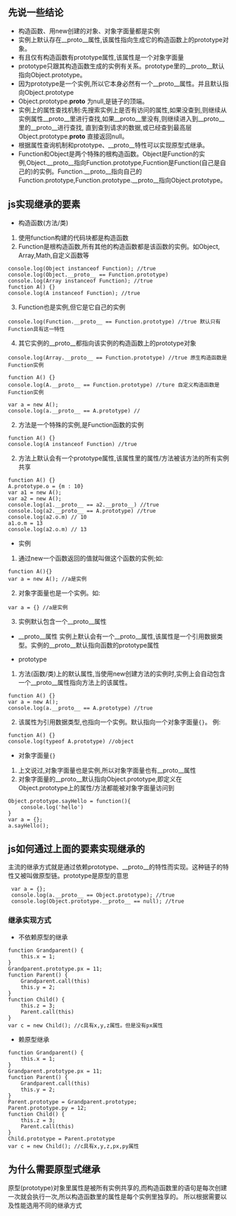 ## 先说一些结论
- 构造函数、用new创建的对象、对象字面量都是实例
- 实例上默认存在__proto__属性,该属性指向生成它的构造函数上的prototype对象。
- 有且仅有构造函数有prototype属性,该属性是一个对象字面量
- prototype只跟其构造函数生成的实例有关系。prototype里的__proto__默认指向Object.prototype。
- 因为prototype是一个实例,所以它本身必然有一个__proto__属性。并且默认指向Object.prototype
- Object.prototype.__proto__ 为null,是链子的顶端。
- 实例上的属性查找机制:先搜索实例上是否有访问的属性,如果没查到,则继续从实例属性__proto__里进行查找,如果__proto__里没有,则继续进入到__proto__里的__proto__进行查找,
直到查到请求的数据,或已经查到最高层Object.prototype.__proto__ 直接返回null。
- 根据属性查询机制和prototype、__proto__特性可以实现原型式继承。
- Function和Object是两个特殊的根构造函数。Object是Function的实例,Object.__proto__指向Function.prototype,Fucntion是Function(自己是自己的)的实例。Function.__proto__指向自己的
Function.prototype,Function.prototype.__proto__指向Object.prototype。


## js实现继承的要素
- 构造函数(方法/类)
1. 使用function构建的代码块都是构造函数
2. Function是根构造函数,所有其他的构造函数都是该函数的实例。如Object, Array,Math,自定义函数等
```
console.log(Object instanceof Function); //true
console.log(Object.__proto__ == Function.prototype)
console.log(Array instanceof Function); //true
function A() {}
console.log(A instanceof Function); //true
```
3. Function也是实例,但它是它自己的实例
```
console.log(Function.__proto__ == Function.prototype) //true 默认只有Function具有这一特性
```
4. 其它实例的__proto__都指向该实例的构造函数上的prototype对象
```
console.log(Array.__proto__ == Function.prototype) //true 原生构造函数是Function实例

function A() {}
console.log(A.__proto__ == Function.prototype) //ture 自定义构造函数是Function实例

var a = new A(); 
console.log(a.__proto__ == A.prototype) //
```

2. 方法是一个特殊的实例,是Function函数的实例
```
function A() {}
console.log(A instanceof Function) //true
```
2. 方法上默认会有一个prototype属性,该属性里的属性/方法被该方法的所有实例共享
```
function A() {}
A.prototype.o = {m : 10}
var a1 = new A();
var a2 = new A();
console.log(a1.__proto__ == a2.__proto__) //true
console.log(a2.__proto__ == A.prototype) //true
console.log(a2.o.m) // 10
a1.o.m = 13
console.log(a2.o.m) // 13
```

- 实例
1. 通过new一个函数返回的值就叫做这个函数的实例;如:
```
function A(){}
var a = new A(); //a是实例
```
2. 对象字面量也是一个实例。如:
```
var a = {} //a是实例
```
3. 实例默认包含一个__proto__属性

- __proto__属性
实例上默认会有一个__proto__属性,该属性是一个引用数据类型。实例的__proto__默认指向函数的prototype属性

- prototype
1. 方法(函数/类)上的默认属性,当使用new创建方法的实例时,实例上会自动包含一个__proto__属性指向方法上的该属性。
```
function A() {}
var a = new A();
console.log(a.__proto__ == A.prototype) //true
```
2. 该属性为引用数据类型,也指向一个实例。默认指向一个对象字面量```{}```。 例:
```
function A() {}
console.log(typeof A.prototype) //object
```

- 对象字面量```{}```
1. 上文说过,对象字面量也是实例,所以对象字面量也有__proto__属性
2. 对象字面量的__proto__默认指向Object.prototype,即定义在Object.prototype上的属性/方法都能被对象字面量访问到
```
Object.prototype.sayHello = function(){
    console.log('hello')
}
var a = {};
a.sayHello();
```

## js如何通过上面的要素实现继承的
主流的继承方式就是通过依赖prototype、__proto__的特性而实现。这种链子的特性又被叫做原型链。prototype是原型的意思

```
 var a = {};
 console.log(a.__proto__ == Object.prototype); //true
 console.log(Object.prototype.__proto__ == null); //true
```

### 继承实现方式
- 不依赖原型的继承
```
function Grandparent() {
    this.x = 1;
}
Grandparent.prototype.px = 11;
function Parent() {
    Grandparent.call(this)
    this.y = 2;
}
function Child() {
    this.z = 3;
    Parent.call(this)
}
var c = new Child(); //c具有x,y,z属性。但是没有px属性
```
- 赖原型继承
```
function Grandparent() {
    this.x = 1;
}
Grandparent.prototype.px = 11;
function Parent() {
    Grandparent.call(this)
    this.y = 2;
}
Parent.prototype = Grandparent.prototype;
Parent.prototype.py = 12;
function Child() {
    this.z = 3;
    Parent.call(this)
}
Child.prototype = Parent.prototype
var c = new Child(); //c具有x,y,z,px,py属性
```
## 为什么需要原型式继承
原型(prototype)对象里属性是被所有实例共享的,而构造函数里的语句是每次创建一次就会执行一次,所以构造函数里的属性是每个实例里独享的。
所以根据需要以及性能选用不同的继承方式